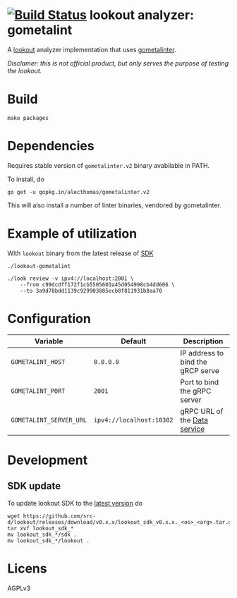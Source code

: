 # [![Build Status](https://travis-ci.org/bzz/lookout-gometalint-analyzer.svg)](https://travis-ci.org/bzz/lookout-gometalint-analyzer) lookout analyzer: gometalint

A [lookout](https://github.com/src-d/lookout/) analyzer implementation that uses [gometalinter](https://github.com/alecthomas/gometalinter).

_Disclamer: this is not official product, but only serves the purpose of testing the lookout._


# Build

```
make packages
```

# Dependencies

Requires stable version of `gometalinter.v2` binary avabilable in PATH.

To install, do
```
go get -u gopkg.in/alecthomas/gometalinter.v2
```
This will also install a number of linter binaries, vendored by gometalinter.

# Example of utilization

With `lookout` binary from the latest release of [SDK](https://github.com/src-d/lookout/releases)

```
./lookout-gometalint

./look review -v ipv4://localhost:2001 \
    --from c99dcdff172f1cb5505603a45d054998cb4dd606 \
    --to 3a9d78bdd1139c929903885ecb8f811931b8aa70
```

# Configuration

| Variable | Default | Description |
| -- | -- | -- |
| `GOMETALINT_HOST` | `0.0.0.0` | IP address to bind the gRCP serve |
| `GOMETALINT_PORT` | `2001` | Port to bind the gRPC server |
| `GOMETALINT_SERVER_URL` | `ipv4://localhost:10302` | gRPC URL of the [Data service](https://github.com/src-d/lookout/tree/master/docs#components)


# Development
## SDK update

To update lookout SDK to the [latest version](https://github.com/src-d/lookout/releases/latest) do
```
wget https://github.com/src-d/lookout/releases/download/v0.x.x/lookout_sdk_v0.x.x._<os>_<arg>.tar.gz
tar xvf lookout_sdk_*
mv lookout_sdk_*/sdk .
mv lookout_sdk_*/lookout .
```


# Licens

AGPLv3
